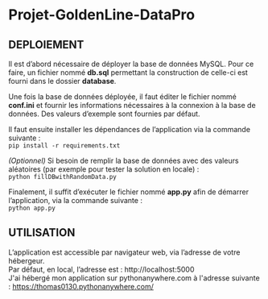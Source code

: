 # Projet-GoldenLine-DataPro

## DEPLOIEMENT
Il est d’abord nécessaire de déployer la base de données MySQL. Pour ce faire, un fichier nommé **db.sql** permettant la construction de celle-ci est fourni dans le dossier **database**.

Une fois la base de données déployée, il faut éditer le fichier nommé **conf.ini** et fournir les informations nécessaires à la connexion à la base de données.
Des valeurs d’exemple sont fournies par défaut.

Il faut ensuite installer les dépendances de l’application via la commande suivante :<br>
```pip install -r requirements.txt```

*(Optionnel)* Si besoin de remplir la base de données avec des valeurs aléatoires (par exemple pour tester la solution en locale) :<br>
```python fillDBwithRandomData.py```

Finalement, il suffit d’exécuter le fichier nommé **app.py** afin de démarrer l’application, via la commande suivante :<br>
```python app.py```

## UTILISATION
L’application est accessible par navigateur web, via l’adresse de votre hébergeur.<br>
Par défaut, en local, l’adresse est : http://localhost:5000<br>
J'ai hébergé mon application sur pythonanywhere.com à l'adresse suivante : https://thomas0130.pythonanywhere.com/
